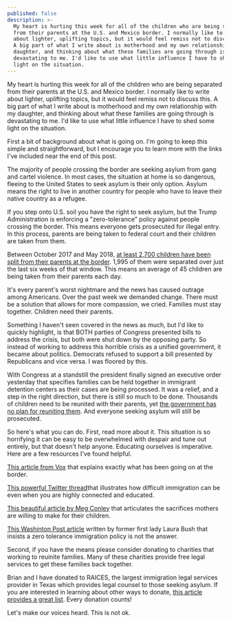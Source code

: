 ```yaml
---
published: false
description: >-
  My heart is hurting this week for all of the children who are being separated
  from their parents at the U.S. and Mexico border. I normally like to write
  about lighter, uplifting topics, but it would feel remiss not to discuss this.
  A big part of what I write about is motherhood and my own relationship with my
  daughter, and thinking about what these families are going through is
  devastating to me. I'd like to use what little influence I have to shed some
  light on the situation.
---
```

My heart is hurting this week for all of the children who are being separated from their parents at the U.S. and Mexico border. I normally like to write about lighter, uplifting topics, but it would feel remiss not to discuss this. A big part of what I write about is motherhood and my own relationship with my daughter, and thinking about what these families are going through is devastating to me. I'd like to use what little influence I have to shed some light on the situation. 

First a bit of background about what is going on. I'm going to keep this simple and straightforward, but I encourage you to learn more with the links I've included near the end of this post. 

The majority of people crossing the border are seeking asylum from gang and cartel violence. In most cases, the situation at home is so dangerous, fleeing to the United States to seek asylum is their only option. Asylum means the right to live in another country for people who have to leave their native country as a refugee. 

If you step onto U.S. soil you have the right to seek asylum, but the Trump Administration is enforcing a "zero-tolerance" policy against people crossing the border. This means everyone gets prosecuted for illegal entry. In this process, parents are being taken to federal court and their children are taken from them.

Between October 2017 and May 2018, [at least 2,700 children have been split from their parents at the border](https://www.vox.com/2018/6/11/17443198/children-immigrant-families-separated-parents). 1,995 of them were separated over just the last six weeks of that window. This means an average of 45 children are being taken from their parents each day. 

It's every parent's worst nightmare and the news has caused outrage among Americans. Over the past week we demanded change. There must be a solution that allows for more compassion, we cried. Families must stay together. Children need their parents. 

Something I haven't seen covered in the news as much, but I'd like to quickly highlight, is that BOTH parties of Congress presented bills to address the crisis, but both were shut down by the opposing party. So instead of working to address this horrible crisis as a unified government, it became about politics. Democrats refused to support a bill presented by Republicans and vice versa. I was floored by this. 

With Congress at a standstill the president finally signed an executive order yesterday that specifies families can be held together in immigrant detention centers as their cases are being processed. It was a relief, and a step in the right direction, but there is still so much to be done. Thousands of children need to be reunited with their parents, yet [the government has no plan for reuniting them](https://www.vox.com/2018/6/20/17484300/read-trump-executive-order-family-separation-immigration-full-text). And everyone seeking asylum will still be prosecuted. 

So here's what you can do. First, read more about it. This situation is so horrifying it can be easy to be overwhelmed with despair and tune out entirely, but that doesn't help anyone. Educating ourselves is imperative. Here are a few resources I've found helpful. 

[This article from Vox](https://www.vox.com/2018/6/11/17443198/children-immigrant-families-separated-parents) that explains exactly what has been going on at the border. 

[This powerful Twitter thread](https://twitter.com/petit_elefant/status/1008131022280519680)that illustrates how difficult immigration can be even when you are highly connected and educated. 

[This beautiful article by Meg Conley](https://medium.com/s/story/suffer-little-children-8a204503eb9e) that articulates the sacrifices mothers are willing to make for their children. 

[This Washinton Post article](https://www.washingtonpost.com/opinions/laura-bush-separating-children-from-their-parents-at-the-border-breaks-my-heart/2018/06/17/f2df517a-7287-11e8-9780-b1dd6a09b549_story.html?utm_term=.1caf80385988) written by former first lady Laura Bush that insists a zero tolerance immigration policy is not the answer. 

Second, if you have the means please consider donating to charities that working to reuinite families. Many of these charities provide free legal services to get these families back together. 

Brian and I have donated to RAICES, the largest immigration legal services provider in Texas which provides legal counsel to those seeking asylum. If you are interested in learning about other ways to donate, [this article provides a great list](https://slate.com/news-and-politics/2018/06/how-you-can-fight-family-separation-at-the-border.html). Every donation counts!

Let's make our voices heard. This is not ok. 
